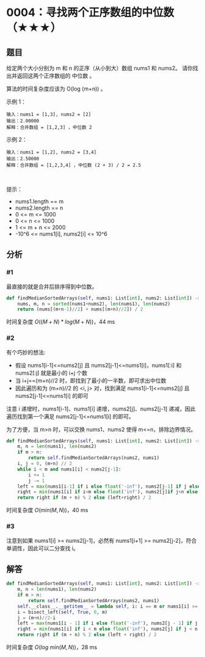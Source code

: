 # 0004：寻找两个正序数组的中位数（★★★）


## 题目

给定两个大小分别为 m 和 n 的正序（从小到大）数组 nums1 和 nums2。
请你找出并返回这两个正序数组的 中位数 。

算法的时间复杂度应该为 O(log (m+n)) 。


示例 1：

	输入：nums1 = [1,3], nums2 = [2]
	输出：2.00000
	解释：合并数组 = [1,2,3] ，中位数 2

示例 2：

	输入：nums1 = [1,2], nums2 = [3,4]
	输出：2.50000
	解释：合并数组 = [1,2,3,4] ，中位数 (2 + 3) / 2 = 2.5
 


提示：
- nums1.length == m
- nums2.length == n
- 0 <= m <= 1000
- 0 <= n <= 1000
- 1 <= m + n <= 2000
- -10^6 <= nums1[i], nums2[i] <= 10^6

## 分析

### #1

最直接的就是合并后排序得到中位数。

```python
def findMedianSortedArrays(self, nums1: List[int], nums2: List[int]) -> float:
	nums, m, n = sorted(nums1+nums2), len(nums1), len(nums2)
	return (nums[(m+n-1)//2] + nums[(m+n)//2]) / 2
```
时间复杂度 $O((M+N)*log(M+N))$，44 ms

### #2

有个巧妙的想法:
- 假设 nums1[i-1]<=nums2[j] 且 nums2[j-1]<=nums1[i]，nums1[:i] 和 nums2[:j] 就是最小的 i+j 个数
- 当 i+j==(m+n)//2 时，即找到了最小的一半数，即可求出中位数
- 因此遍历和为 (m+n)//2 的  <i, j> 对，找到满足 nums1[i-1]<=nums2[j] 且 nums2[j-1]<=nums1[i] 的即可

注意 i 递增时，nums1[i-1]、nums1[i] 递增，nums2[j]、nums2[j-1] 递减，因此遍历找到第一个满足 nums2[j-1]<=nums1[i] 的即可。

为了方便，当 m>n 时，可以交换 nums1、nums2 使得 m<=n，排除边界情况。


```python
def findMedianSortedArrays(self, nums1: List[int], nums2: List[int]) -> float:
    m, n = len(nums1), len(nums2)
    if m > n:
        return self.findMedianSortedArrays(nums2, nums1)
    i, j = 0, (m+n) // 2
    while i < m and nums1[i] < nums2[j-1]:
        i += 1
        j -= 1
    left = max(nums1[i-1] if i else float('-inf'), nums2[j-1] if j else float('-inf'))
    right = min(nums1[i] if i<m else float('inf'), nums2[j]if j<n else float('inf'))
    return right if (m + n) % 2 else (left+right) / 2
```
时间复杂度 $O(min(M,N))$，40 ms

### #3

注意到如果 nums1[i] >= nums2[j-1]，必然有 nums1[i+1] >= nums2[j-2]，符合单调性，因此可以二分查找 i。

## 解答

```python
def findMedianSortedArrays(self, nums1: List[int], nums2: List[int]) -> float:
    m, n = len(nums1), len(nums2)
    if m > n:
        return self.findMedianSortedArrays(nums2, nums1)
    self.__class__.__getitem__ = lambda self, i: i == m or nums1[i] >= nums2[(m+n)//2-i-1]
    i = bisect_left(self, True, 0, m)
    j = (m+n)//2-i
    left = max(nums1[i - 1] if i else float('-inf'), nums2[j - 1] if j else float('-inf'))
    right = min(nums1[i] if i < m else float('inf'), nums2[j] if j < n else float('inf'))
    return right if (m + n) % 2 else (left + right) / 2
```
时间复杂度 $O(log \ min(M,N))$，28 ms

